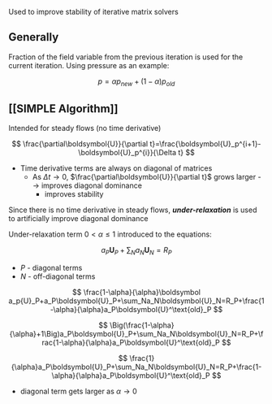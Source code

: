 Used to improve stability of iterative matrix solvers


## Generally

Fraction of the field variable from the previous iteration is used for the current iteration. Using pressure as an example:

$$
p = \alpha p_{new}+(1-\alpha)p_{old}
$$

## [[SIMPLE Algorithm]]
Intended for steady flows (no time derivative)

$$
\frac{\partial\boldsymbol{U}}{\partial t}=\frac{\boldsymbol{U}_p^{i+1}-\boldsymbol{U}_p^{i}}{\Delta t}
$$

- Time derivative terms are always on diagonal of matrices
	- As $\Delta t \rightarrow 0$, $\frac{\partial\boldsymbol{U}}{\partial t}$ grows larger --> improves diagonal dominance
		- improves stability

Since there is no time derivative in steady flows, ***under-relaxation*** is used to artificially improve diagonal dominance

Under-relaxation term $0<\alpha\leq1$ introduced to the equations:

$$
a_P\boldsymbol{U}_P+\sum_Na_N\boldsymbol{U}_N=R_P
$$

- $P$ - diagonal terms
- $N$ - off-diagonal terms

$$
\frac{1-\alpha}{\alpha}\boldsymbol a_p{U}_P+a_P\boldsymbol{U}_P+\sum_Na_N\boldsymbol{U}_N=R_P+\frac{1-\alpha}{\alpha}a_P\boldsymbol{U}^\text{old}_P
$$

$$
\Big(\frac{1-\alpha}{\alpha}+1\Big)a_P\boldsymbol{U}_P+\sum_Na_N\boldsymbol{U}_N=R_P+\frac{1-\alpha}{\alpha}a_P\boldsymbol{U}^\text{old}_P
$$

$$
\frac{1}{\alpha}a_P\boldsymbol{U}_P+\sum_Na_N\boldsymbol{U}_N=R_P+\frac{1-\alpha}{\alpha}a_P\boldsymbol{U}^\text{old}_P
$$

- diagonal term gets larger as $\alpha\rightarrow0$